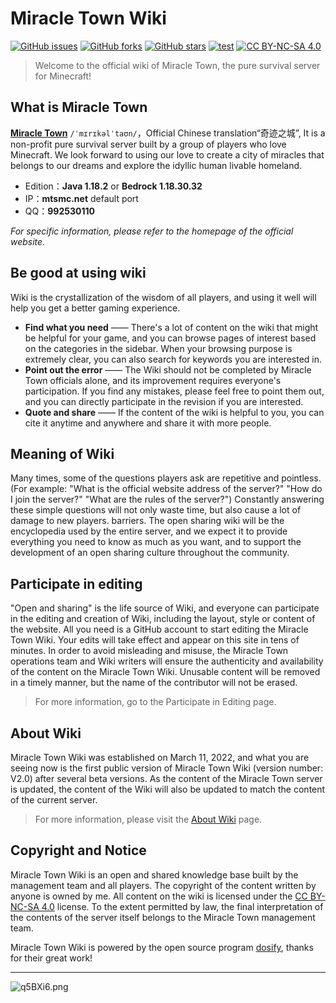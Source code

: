 # **Miracle Town Wiki** 
[![GitHub issues](https://img.shields.io/github/issues/Miracle-Town/wiki?style=flat-square)](https://github.com/Miracle-Town/wiki/issues)  [![GitHub forks](https://img.shields.io/github/forks/Miracle-Town/wiki?style=flat-square)](https://github.com/Miracle-Town/wiki/fork)  [![GitHub stars](https://img.shields.io/github/stars/Miracle-Town/wiki?style=flat-square)](https://github.com/Miracle-Town/wiki)  [![test](https://img.shields.io/badge/game-Minecraft-orange?style=flat-square&logo=appveyor)](https://minecraft.net/)
[![CC BY-NC-SA 4.0][cc-by-nc-sa-shield]][cc-by-nc-sa]

[cc-by-nc-sa]: http://creativecommons.org/licenses/by-nc-sa/4.0/
[cc-by-nc-sa-image]: https://licensebuttons.net/l/by-nc-sa/4.0/88x31.png
[cc-by-nc-sa-shield]: https://img.shields.io/badge/License-CC%20BY--NC--SA%204.0-lightgrey.svg
> Welcome to the official wiki of Miracle Town, the pure survival server for Minecraft!
## **What is Miracle Town**

<u>**Miracle Town**</u> `/ˈmɪrɪkəlˈtaʊn/`，Official Chinese translation“奇迹之城”, It is a non-profit pure survival server built by a group of players who love Minecraft. We look forward to using our love to create a city of miracles that belongs to our dreams and explore the idyllic human livable homeland.
- Edition：**Java 1.18.2** or **Bedrock 1.18.30.32**
- IP：**mtsmc.net** default port
- QQ：**992530110**

*For specific information, please refer to the homepage of the official website.*

## **Be good at using wiki**
Wiki is the crystallization of the wisdom of all players, and using it well will help you get a better gaming experience.
- **Find what you need** —— There's a lot of content on the wiki that might be helpful for your game, and you can browse pages of interest based on the categories in the sidebar. When your browsing purpose is extremely clear, you can also search for keywords you are interested in.
- **Point out the error** —— The Wiki should not be completed by Miracle Town officials alone, and its improvement requires everyone's participation. If you find any mistakes, please feel free to point them out, and you can directly participate in the revision if you are interested.
- **Quote and share** —— If the content of the wiki is helpful to you, you can cite it anytime and anywhere and share it with more people.

## **Meaning of Wiki**
Many times, some of the questions players ask are repetitive and pointless. (For example: "What is the official website address of the server?" "How do I join the server?" "What are the rules of the server?") Constantly answering these simple questions will not only waste time, but also cause a lot of damage to new players. barriers. The open sharing wiki will be the encyclopedia used by the entire server, and we expect it to provide everything you need to know as much as you want, and to support the development of an open sharing culture throughout the community.

## **Participate in editing**
"Open and sharing" is the life source of Wiki, and everyone can participate in the editing and creation of Wiki, including the layout, style or content of the website. All you need is a GitHub account to start editing the Miracle Town Wiki. Your edits will take effect and appear on this site in tens of minutes. In order to avoid misleading and misuse, the Miracle Town operations team and Wiki writers will ensure the authenticity and availability of the content on the Miracle Town Wiki. Unusable content will be removed in a timely manner, but the name of the contributor will not be erased.
> For more information, go to the Participate in Editing page.

## **About Wiki**
Miracle Town Wiki was established on March 11, 2022, and what you are seeing now is the first public version of Miracle Town Wiki (version number: V2.0) after several beta versions. As the content of the Miracle Town server is updated, the content of the Wiki will also be updated to match the content of the current server.

> For more information, please visit the [About Wiki](about.md) page.

## **Copyright and Notice**
Miracle Town Wiki is an open and shared knowledge base built by the management team and all players. The copyright of the content written by anyone is owned by me. All content on the wiki is licensed under the [CC BY-NC-SA 4.0](https://creativecommons.org/licenses/by-nc-sa/4.0/) license. To the extent permitted by law, the final interpretation of the contents of the server itself belongs to the Miracle Town management team.

Miracle Town Wiki is powered by the open source program [dosify](https://docsify.js.org/#/), thanks for their great work!


***
![q5BXi6.png](https://s1.ax1x.com/2022/04/01/q5BXi6.png ':size=80%')

